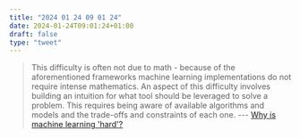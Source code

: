 ```yaml
---
title: "2024 01 24 09 01 24"
date: 2024-01-24T09:01:24+01:00
draft: false
type: "tweet"
---
```

> This difficulty is often not due to math - because of the aforementioned frameworks machine learning implementations do not require intense mathematics. An aspect of this difficulty involves building an intuition for what tool should be leveraged to solve a problem. This requires being aware of available algorithms and models and the trade-offs and constraints of each one. --- [Why is machine learning 'hard'?](https://ai.stanford.edu/~zayd/why-is-machine-learning-hard.html)
